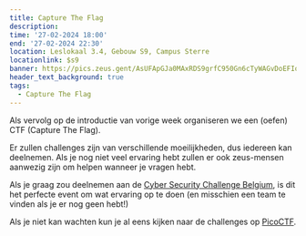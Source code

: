 ```yaml
---
title: Capture The Flag
description: 
time: '27-02-2024 18:00'
end: '27-02-2024 22:30'
location: Leslokaal 3.4, Gebouw S9, Campus Sterre
locationlink: $s9
banner: https://pics.zeus.gent/AsUFApGJa0MAxRDS9grfC950Gn6cTyWAGvDoEFIo.png
header_text_background: true
tags:
  - Capture The Flag
---
```


Als vervolg op de introductie van vorige week organiseren we een (oefen) CTF (Capture The Flag).

Er zullen challenges zijn van verschillende moeilijkheden, dus iedereen kan deelnemen. Als je nog niet veel ervaring hebt zullen er ook zeus-mensen aanwezig zijn om helpen wanneer je vragen hebt.

Als je graag zou deelnemen aan de [Cyber Security Challenge Belgium](https://zeus.gent/events/23-24/ctf/), is dit het perfecte event om wat ervaring op te doen (en misschien een team te vinden als je er nog geen hebt!)

Als je niet kan wachten kun je al eens kijken naar de challenges op [PicoCTF](https://picoctf.org/).